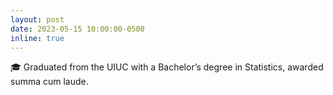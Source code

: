 ```yaml
---
layout: post
date: 2023-05-15 10:00:00-0500
inline: true
---
```


🎓  Graduated from the UIUC with a Bachelor’s degree in Statistics, awarded summa cum laude.
